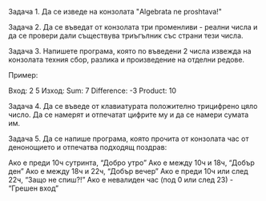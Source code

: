 Задача 1. Да се изведе на конзолата "Algebrata ne proshtava!"

Задача 2. Да се въведат от конзолата три променливи - реални числа и да се провери дали съществува триъгълник със страни тези числа.

Задача 3. Напишете програма, която по въведени 2 числа извежда на конзолата техния сбор, разлика и произведение на отделни редове.

Пример: 

Вход: 2 5
Изход:
Sum: 7
Difference: -3
Product: 10

Задача 4. Да се въведе от клавиатурата положително трицифрено цяло число. Да се намерят и отпечатат цифрите му и да се намери сумата им.

Задача 5. Да се напише програма, която прочита от конзолата час от денонощието и отпечатва подходящ поздрав:

Ако е преди 10ч сутринта, “Добро утро”
Ако е между 10ч и 18ч, “Добър ден”
Ако е между 18ч и 22ч, “Добър вечер”
Ако е преди 10ч или след 22ч, “Защо не спиш?!”
Ако е невалиден час (под 0 или след 23) - “Грешен вход”